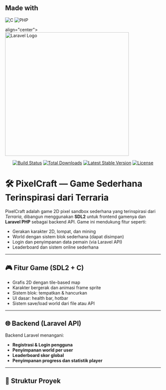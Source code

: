 ## Made with

![C](https://img.shields.io/badge/c-%2300599C.svg?style=for-the-badge&logo=c&logoColor=white)
![PHP](https://img.shields.io/badge/php-%23777BB4.svg?style=for-the-badge&logo=php&logoColor=white)

<p>align="center"><a href="https://laravel.com" target="_blank"><img src="https://raw.githubusercontent.com/laravel/art/master/logo-lockup/5%20SVG/2%20CMYK/1%20Full%20Color/laravel-logolockup-cmyk-red.svg" width="400" alt="Laravel Logo"></a></p>

<p align="center">
<a href="https://github.com/laravel/framework/actions"><img src="https://github.com/laravel/framework/workflows/tests/badge.svg" alt="Build Status"></a>
<a href="https://packagist.org/packages/laravel/framework"><img src="https://img.shields.io/packagist/dt/laravel/framework" alt="Total Downloads"></a>
<a href="https://packagist.org/packages/laravel/framework"><img src="https://img.shields.io/packagist/v/laravel/framework" alt="Latest Stable Version"></a>
<a href="https://packagist.org/packages/laravel/framework"><img src="https://img.shields.io/packagist/l/laravel/framework"alt="License"></a>
</p>

# 🛠️ PixelCraft — Game Sederhana Terinspirasi dari Terraria

PixelCraft adalah game 2D pixel sandbox sederhana yang terinspirasi dari *Terraria*, dibangun menggunakan **SDL2** untuk frontend gamenya dan **Laravel PHP** sebagai backend API. Game ini mendukung fitur seperti:

- Gerakan karakter 2D, lompat, dan mining
- World dengan sistem blok sederhana (dapat disimpan)
- Login dan penyimpanan data pemain (via Laravel API)
- Leaderboard dan sistem online sederhana

---

## 🎮 Fitur Game (SDL2 + C)
- Grafis 2D dengan tile-based map
- Karakter bergerak dan animasi frame sprite
- Sistem blok: tempatkan & hancurkan
- UI dasar: health bar, hotbar
- Sistem save/load world dari file atau API

---

## 🌐 Backend (Laravel API)
Backend Laravel menangani:
- **Registrasi & Login pengguna**
- **Penyimpanan world per user**
- **Leaderboard skor global**
- **Penyimpanan progress dan statistik player**

---

## 🧩 Struktur Proyek
